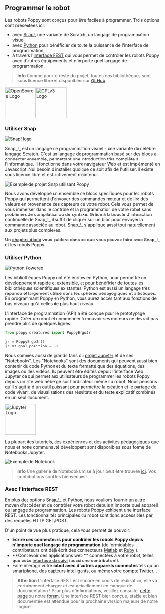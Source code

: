 ## Programmer le robot

Les robots Poppy sont conçus pour être faciles à programmer. Trois options sont présentées ici:
* avec [Snap!](#utiliser-snap), une variante de Scratch, un langage de programmation visuel,
* avec [Python](#utiliser-python) pour bénéficier de toute la puissance de l'interface de programmation,
* à travers l'[interface REST](#avec-l-interface-rest) qui vous permet de contrôler les robots Poppy avec d'autres équipements et n'importe quel langage de programmation.

>**Info** Comme pour le reste du projet, toutes nos bibliothèques sont sous licence libre et disponibles sur [GitHub](https://github.com/poppy-project).

<img src="../../en/img/logo/open-source.png" alt="OpenSource Logo" height="100"><img src="../../en/img/logo/gpl-v3.png" alt="GPLv3 Logo" height="100">


### Utiliser Snap

![Snap! logo](../../en/img/logo/snap.png)

Snap_!_ est un langage de programmation visuel - une variante du célèbre langage Scratch. C'est un langage de programmation basé sur des blocs à connecter ensemble, permettant une introduction très complète à l'informatique. Il fonctionne dans votre navigateur Web et est implémenté en Javascript. Nul besoin d'installer quoique ce soit afin de l'utiliser. Il existe sous licence libre et est activement maintenu.

![Exemple de projet Snap utilisant Poppy](../../en/img/snap/presentation.jpg)

Nous avons développé un ensemble de blocs spécifiques pour les robots Poppy qui permettent d'envoyer des commandes moteur et de lire des valeurs en provenance des capteurs de votre robot. Cela vous permet de vous immerser dans le contrôle et la programmation de votre robot sans problèmes de compilation ou de syntaxe. Grâce à la boucle d'interaction continuelle de Snap_!_ il suffit de cliquer sur un bloc pour envoyer la commande associée au robot. Snap_!_ s'applique aussi tout naturellement aux projets plus complexes.

Un [chapitre dédié](../programming/snap.md) vous guidera dans ce que vous pouvez faire avec Snap_!_ et les robots Poppy.

### Utiliser Python

![Python Powered](../../en/img/logo/python.png)

Les bibliothèques Poppy ont été écrites en Python, pour permettre un développement rapide et extensible, et pour bénéficier de toutes les bibliothèques scientifiques existantes. Python est aussi un langage très répandu et largement utilisé dans les sphères pédagogiques et artistiques. En programmant Poppy en Python, vous aurez accès tant aux fonctions de bas niveaux qu'à celles de plus haut niveau.

L'interface de programmation (API) a été conçue pour le prototypage rapide. Créer un robot et commencer à mouvoir ses moteurs ne devrait pas prendre plus de quelques lignes:

```python
from poppy.creatures import PoppyErgoJr

jr = PoppyErgoJr()
jr.m3.goal_position = 30
```

<!-- Note: "Notebook documents" or “notebooks”, all lower case -->
Nous sommes aussi de grands fans du [projet Jupyter](http://jupyter.org) et de ses "Notebooks". Les "Notebooks" sont des documents qui peuvent aussi bien contenir du code Python et du texte formatté que des équations, des images ou des vidéos. Ils peuvent être édités depuis l'interface Web Jupyter ce qui permet aux utilisateurs de programmer les robots Poppy depuis un site web hébergé sur l'ordinateur même du robot. Nous pensons qu'il s'agit là d'un outil puissant pour permettre la création et le partage de code vivant, de visualisations des résultats et du texte explicatif combinés en un seul document.


 <img src="../../en/img/logo/jupyter.png" alt="Jupyter Logo" width="100"> 

La plupart des tutoriels, des expériences et des activités pédagogiques que nous et notre communauté développent sont disponibles sous forme de Notebooks Jupyter.

![Exemple de Notebook](../../en/img/notebook-example.png)

> **Info** Une gallerie de Notebooks mise à jour peut être trouvée [ici](../programming/notebooks.md). Vos contributions sont les bienvenues!

### Avec l'interface REST

En plus des options Snap_!_ et Python, nous voulions fournir un autre moyen d'accéder et de contrôler votre robot depuis n'importe quel appareil ou langage de programmation. Les robots Poppy exhibent une interface REST. Les fonctionnalités principales du robot sont donc accessibles par des requêtes HTTP GET/POST.

D'un point de vue plus pratique, cela vous permet de pouvoir:

* **Ecrire des connecteurs pour contrôler les robots Poppy depuis n'importe quel langage de programmation** (de formidables contributeurs ont déjà écrit des connecteurs [Matlab](https://github.com/joelortizsosa/Connection-Poppy-Matlab) et [Ruby](https://github.com/poppy-project/pypot/tree/master/samples/REST/ruby) ).
* **Concevoir des applications web ** connectées à votre robot, telles que cette [interface de suivi](https://github.com/poppy-project/poppy-monitor) (aussi une contribution!).
* Faire interagir votre **robot avec d'autres appareils connectés** tels qu'un smartphone, des capteurs intelligents,  ou même votre compte Twitter...

> **Attention** L'interface REST est encore en cours de réalisation, elle va certainement changer et est actuellement en manque de documentation ! Pour plus d'informations, veuillez consulter [cette page](https://github.com/poppy-project/pypot/blob/master/REST-APIs.md) ou notre [forum](https://forum.poppy-project.org). Une interface REST bien conçue, stable et bien documentée est attendue pour la prochaine version majeure de notre logiciel.

